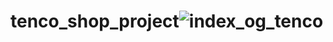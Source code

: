 # tenco_shop_project![index_og_tenco](https://user-images.githubusercontent.com/124985978/235557631-16b19b45-635f-414a-acc2-53c1a1fb1a41.png)
